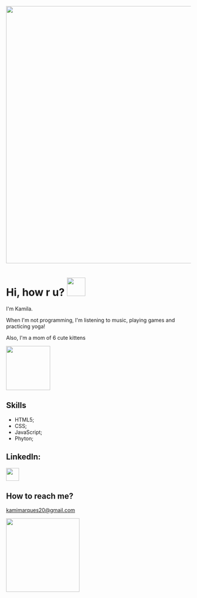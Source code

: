 <img src="https://i.postimg.cc/7YrY9mQB/header-github-final.png" width="700">

# Hi, how r u? <img src="https://www.icegif.com/wp-content/uploads/2023/11/icegif-480.gif" width="50">

I'm Kamila. 
<p>When I'm not programming, I'm listening to music, playing games and practicing yoga!</p>
<p>Also, I'm a mom of 6 cute kittens</p>

<img src="https://media1.tenor.com/m/5BYK-WS0__gAAAAd/cool-fun.gif" heigth="250" width="120">

## Skills
- HTML5;
- CSS;
- JavaScript;
- Phyton;


## LinkedIn:
<a href="www.linkedin.com/in/kamila-marques-5453181b1"></a>
<img src="https://cdn-icons-png.flaticon.com/512/174/174857.png" width="35">

## How to reach me?

kamimarques20@gmail.com

<img src="https://i.gifer.com/4V0f.gif" heigth="350" width="200">
